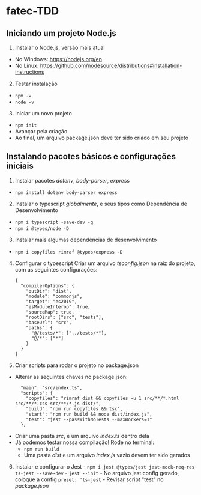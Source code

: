 # fatec-TDD

## Iniciando um projeto Node.js
1. Instalar o Node.js, versão mais atual
  - No Windows: https://nodejs.org/en
  - No Linux: https://github.com/nodesource/distributions#installation-instructions

2. Testar instalação
  - ```npm -v```
  - ```node -v```

3. Iniciar um novo projeto
  - ```npm init```
  - Avançar pela criação
  - Ao final, um arquivo package.json deve ter sido criado em seu projeto

## Instalando pacotes básicos e configurações iniciais
1. Instalar pacotes *dotenv*, *body-parser*, *express*
  - ```npm install dotenv body-parser express```

2. Instalar o typescript *globalmente*, e seus tipos como Dependência de Desenvolvimento
  - ```npm i typescript -save-dev -g```
  - ```npm i @types/node -D```

3. Instalar mais algumas dependências de desenvolvimento
  - ```npm i copyfiles rimraf @types/express -D```
  
4. Configurar o typescript
  Criar um arquivo *tsconfig.json* na raiz do projeto, com as seguintes configurações:
    ```
    {
      "compilerOptions": {
        "outDir": "dist",
        "module": "commonjs",
        "target": "es2019",
        "esModuleInterop": true,
        "sourceMap": true,
        "rootDirs": ["src", "tests"],
        "baseUrl": "src",
        "paths": {
          "@/tests/*": ["../tests/*"],
          "@/*": ["*"]
        }
      }
    }
    ```

5. Criar scripts para rodar o projeto no package.json
  - Alterar as seguintes chaves no package.json:
    ```
      "main": "src/index.ts",
      "scripts": {
        "copyfiles": "rimraf dist && copyfiles -u 1 src/**/*.html src/**/*.css src/**/*.js dist/",
        "build": "npm run copyfiles && tsc",
        "start": "npm run build && node dist/index.js",
        "test": "jest --passWithNoTests --maxWorkers=1"
      },
    ```
  - Criar uma pasta *src*, e um arquivo *index.ts* dentro dela
  - Já podemos testar nossa compilação! Rode no terminal:
    - ```npm run build```
    - Uma pasta *dist* e um arquivo *index.js* vazio devem ter sido gerados

  6. Instalar e configurar o Jest
    - ```npm i jest @types/jest jest-mock-req-res ts-jest --save-dev```
    - ```jest --init```
    - No arquivo jest.config gerado, coloque a config ```preset: 'ts-jest```
    - Revisar script "test" no *package.json*
